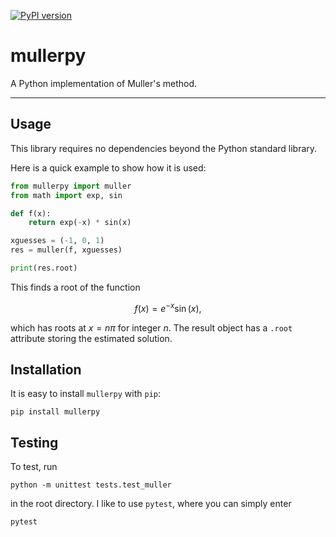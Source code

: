 [![PyPI version](https://img.shields.io/pypi/v/mullerpy.svg)](https://pypi.org/project/mullerpy/)

# mullerpy

A Python implementation of Muller's method.

---

## Usage

This library requires no dependencies beyond the Python standard library.

Here is a quick example to show how it is used:

```python
from mullerpy import muller
from math import exp, sin

def f(x):
    return exp(-x) * sin(x)

xguesses = (-1, 0, 1)
res = muller(f, xguesses)

print(res.root)
```

This finds a root of the function

$$
f(x) = e^{-x} \sin(x),
$$

which has roots at $x = n \pi$ for integer $n$. The result object has a `.root` attribute storing the estimated solution.

## Installation

It is easy to install `mullerpy` with `pip`:

```
pip install mullerpy
```

## Testing

To test, run

```
python -m unittest tests.test_muller
```

in the root directory. I like to use `pytest`, where you can simply enter

```
pytest
```
